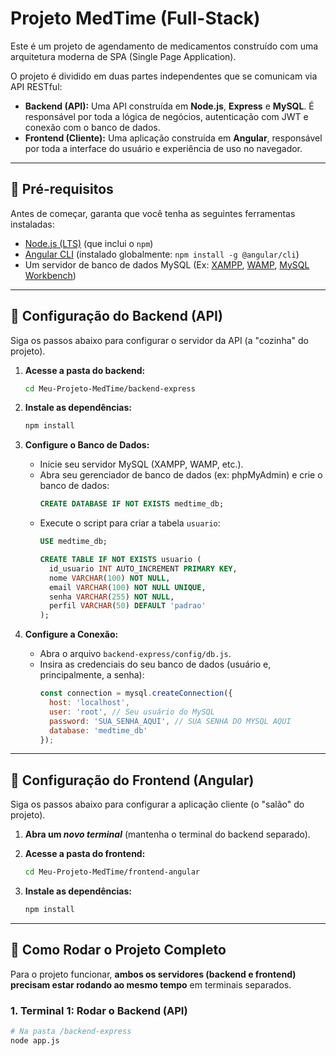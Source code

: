 # Projeto MedTime (Full-Stack)

Este é um projeto de agendamento de medicamentos construído com uma arquitetura moderna de SPA (Single Page Application).

O projeto é dividido em duas partes independentes que se comunicam via API RESTful:

* **Backend (API):** Uma API construída em **Node.js**, **Express** e **MySQL**. É responsável por toda a lógica de negócios, autenticação com JWT e conexão com o banco de dados.
* **Frontend (Cliente):** Uma aplicação construída em **Angular**, responsável por toda a interface do usuário e experiência de uso no navegador.

---

## 🚀 Pré-requisitos

Antes de começar, garanta que você tenha as seguintes ferramentas instaladas:

* [Node.js (LTS)](https://nodejs.org/) (que inclui o `npm`)
* [Angular CLI](https://angular.io/cli) (instalado globalmente: `npm install -g @angular/cli`)
* Um servidor de banco de dados MySQL (Ex: [XAMPP](https://www.apachefriends.org/index.html), [WAMP](https://www.wampserver.com/), [MySQL Workbench](https://www.mysql.com/products/workbench/))

---

## 🔧 Configuração do Backend (API)

Siga os passos abaixo para configurar o servidor da API (a "cozinha" do projeto).

1.  **Acesse a pasta do backend:**
    ```bash
    cd Meu-Projeto-MedTime/backend-express
    ```

2.  **Instale as dependências:**
    ```bash
    npm install
    ```

3.  **Configure o Banco de Dados:**
    * Inicie seu servidor MySQL (XAMPP, WAMP, etc.).
    * Abra seu gerenciador de banco de dados (ex: phpMyAdmin) e crie o banco de dados:
        ```sql
        CREATE DATABASE IF NOT EXISTS medtime_db;
        ```
    * Execute o script para criar a tabela `usuario`:
        ```sql
        USE medtime_db;

        CREATE TABLE IF NOT EXISTS usuario (
          id_usuario INT AUTO_INCREMENT PRIMARY KEY,
          nome VARCHAR(100) NOT NULL,
          email VARCHAR(100) NOT NULL UNIQUE,
          senha VARCHAR(255) NOT NULL,
          perfil VARCHAR(50) DEFAULT 'padrao'
        );
        ```

4.  **Configure a Conexão:**
    * Abra o arquivo `backend-express/config/db.js`.
    * Insira as credenciais do seu banco de dados (usuário e, principalmente, a senha):
        ```javascript
        const connection = mysql.createConnection({
          host: 'localhost',
          user: 'root', // Seu usuário do MySQL
          password: 'SUA_SENHA_AQUI', // SUA SENHA DO MYSQL AQUI
          database: 'medtime_db'
        });
        ```

---

## 🎨 Configuração do Frontend (Angular)

Siga os passos abaixo para configurar a aplicação cliente (o "salão" do projeto).

1.  **Abra um *novo terminal*** (mantenha o terminal do backend separado).

2.  **Acesse a pasta do frontend:**
    ```bash
    cd Meu-Projeto-MedTime/frontend-angular
    ```

3.  **Instale as dependências:**
    ```bash
    npm install
    ```

---

## 🏁 Como Rodar o Projeto Completo

Para o projeto funcionar, **ambos os servidores (backend e frontend) precisam estar rodando ao mesmo tempo** em terminais separados.

### 1. Terminal 1: Rodar o Backend (API)

```bash
# Na pasta /backend-express
node app.js
